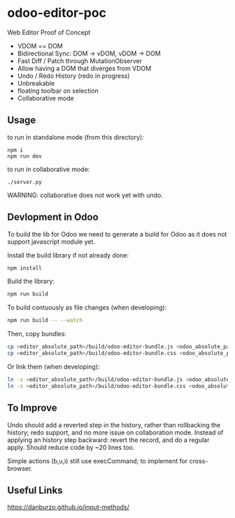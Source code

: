 # odoo-editor-poc

Web Editor Proof of Concept

- VDOM == DOM
- Bidirectional Sync: DOM -> vDOM, vDOM -> DOM
- Fast Diff / Patch through MutationObserver
- Allow having a DOM that diverges from VDOM
- Undo / Redo History (redo in progress)
- Unbreakable
- floating toolbar on selection
- Collaborative mode


Usage
-----

to run in standalone mode (from this directory):

    npm i
    npm run dev


to run in collaborative mode:

    ./server.py

WARNING: collaborative does not work yet with undo.

Devlopment in Odoo
------------------

To build the lib for Odoo we need to generate a build for Odoo as it does not support javascript module
yet.

Install the build library if not already done:
```bash
npm install
```

Build the library:
```bash
npm run build
```
To build contuously as file changes (when developing):
```bash
npm run build -- --watch
```

Then, copy bundles:
```bash
cp <editor_absolute_path>/build/odoo-editor-bundle.js <odoo_absolute_path>/addons/web_editor/static/lib/odoo-editor/odoo-editor.js
cp <editor_absolute_path>/build/odoo-editor-bundle.css <odoo_absolute_path>/addons/web_editor/static/lib/odoo-editor/odoo-editor.css
```
Or link them (when developing):
```bash
ln -s <editor_absolute_path>/build/odoo-editor-bundle.js <odoo_absolute_path>/addons/web_editor/static/lib/odoo-editor/odoo-editor.js
ln -s <editor_absolute_path>/build/odoo-editor-bundle.css <odoo_absolute_path>/addons/web_editor/static/lib/odoo-editor/odoo-editor.css
```

To Improve
----------

Undo should add a reverted step in the history, rather than rollbacking the history; redo support, and
no more issue on collaboration mode. Instead of applying an history step backward: revert the record, and
do a regular apply. Should reduce code by ~20 lines too.

Simple actions (b,u,i) still use execCommand; to implement for cross-browser.

Useful Links
------------

https://danburzo.github.io/input-methods/
